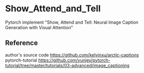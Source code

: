 # Show_Attend_and_Tell
Pytorch implement "Show, Attend and Tell: Neural Image Caption Generation with Visual Attention"<br>
## Reference 
author's source code https://github.com/kelvinxu/arctic-captions<br>
pytorch-tutorial https://github.com/yunjey/pytorch-tutorial/tree/master/tutorials/03-advanced/image_captioning<br>

